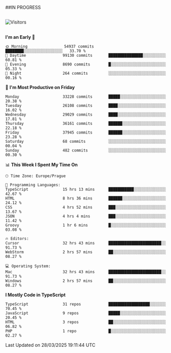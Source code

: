 ##IN PROGRESS
##
![Visitors](https://komarev.com/ghpvc/?username=petrbui&style=for-the-badge&label=Visitors+👀)



##
<!--
[![My GitHub stats](https://github-readme-stats.vercel.app/api?username=petrbui&theme=github_dark)](https://github.com/anuraghazra/github-readme-stats)

[![My wakatime stats](https://github-readme-stats.vercel.app/api/wakatime?username=petrbui&theme=github_dark)](https://github.com/anuraghazra/github-readme-stats)
-->
<!--START_SECTION:waka-->
**I'm an Early 🐤** 

```text
🌞 Morning                54937 commits       ████████░░░░░░░░░░░░░░░░░   33.70 % 
🌆 Daytime                99130 commits       ███████████████░░░░░░░░░░   60.81 % 
🌃 Evening                8690 commits        █░░░░░░░░░░░░░░░░░░░░░░░░   05.33 % 
🌙 Night                  264 commits         ░░░░░░░░░░░░░░░░░░░░░░░░░   00.16 % 
```
📅 **I'm Most Productive on Friday** 

```text
Monday                   33228 commits       █████░░░░░░░░░░░░░░░░░░░░   20.38 % 
Tuesday                  26108 commits       ████░░░░░░░░░░░░░░░░░░░░░   16.02 % 
Wednesday                29029 commits       ████░░░░░░░░░░░░░░░░░░░░░   17.81 % 
Thursday                 36161 commits       ██████░░░░░░░░░░░░░░░░░░░   22.18 % 
Friday                   37945 commits       ██████░░░░░░░░░░░░░░░░░░░   23.28 % 
Saturday                 68 commits          ░░░░░░░░░░░░░░░░░░░░░░░░░   00.04 % 
Sunday                   482 commits         ░░░░░░░░░░░░░░░░░░░░░░░░░   00.30 % 
```


📊 **This Week I Spent My Time On** 

```text
🕑︎ Time Zone: Europe/Prague

💬 Programming Languages: 
TypeScript               15 hrs 13 mins      ███████████░░░░░░░░░░░░░░   42.67 % 
HTML                     8 hrs 36 mins       ██████░░░░░░░░░░░░░░░░░░░   24.12 % 
CSS                      4 hrs 52 mins       ███░░░░░░░░░░░░░░░░░░░░░░   13.67 % 
JSON                     4 hrs 4 mins        ███░░░░░░░░░░░░░░░░░░░░░░   11.42 % 
Groovy                   1 hr 6 mins         █░░░░░░░░░░░░░░░░░░░░░░░░   03.08 % 

🔥 Editors: 
Cursor                   32 hrs 43 mins      ███████████████████████░░   91.73 % 
WebStorm                 2 hrs 57 mins       ██░░░░░░░░░░░░░░░░░░░░░░░   08.27 % 

💻 Operating System: 
Mac                      32 hrs 43 mins      ███████████████████████░░   91.73 % 
Windows                  2 hrs 57 mins       ██░░░░░░░░░░░░░░░░░░░░░░░   08.27 % 
```

**I Mostly Code in TypeScript** 

```text
TypeScript               31 repos            ██████████████████░░░░░░░   70.45 % 
JavaScript               9 repos             █████░░░░░░░░░░░░░░░░░░░░   20.45 % 
HTML                     3 repos             ██░░░░░░░░░░░░░░░░░░░░░░░   06.82 % 
PHP                      1 repo              █░░░░░░░░░░░░░░░░░░░░░░░░   02.27 % 
```




 Last Updated on 28/03/2025 19:11:44 UTC
<!--END_SECTION:waka-->
